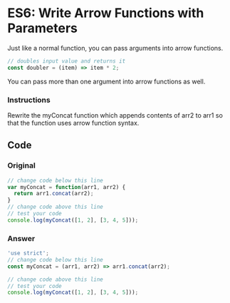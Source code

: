 # ES6: Write Arrow Functions with Parameters

Just like a normal function, you can pass arguments into arrow functions.

```javascript
// doubles input value and returns it
const doubler = (item) => item * 2;
```
You can pass more than one argument into arrow functions as well.

### Instructions

Rewrite the myConcat function which appends contents of arr2 to arr1 so that the function uses arrow function syntax.

## Code

### Original

```javascript
// change code below this line
var myConcat = function(arr1, arr2) {
  return arr1.concat(arr2);
}
// change code above this line
// test your code
console.log(myConcat([1, 2], [3, 4, 5]));
```

### Answer

```javascript
'use strict';
// change code below this line
const myConcat = (arr1, arr2) => arr1.concat(arr2);

// change code above this line
// test your code
console.log(myConcat([1, 2], [3, 4, 5]));
```
